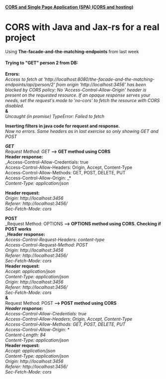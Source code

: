 #### [CORS and Single Page Application (SPA) (CORS and hosting)](https://docs.google.com/document/d/1fqWz2euCYbUoVDf6kzj8pnW5ktalJAzuqWCfFGdwrmI/edit)  

# CORS with Java and Jax-rs for a real project  

Using **The-facade-and-the-matching-endpoints** from last week

#### Trying to "GET" person 2 from DB:
**Errors:**  
_Access to fetch at 'http://localhost:8080/the-facade-and-the-matching-endpoints/api/person/2' from origin 'http://localhost:3456' has been blocked by CORS policy: No 'Access-Control-Allow-Origin' header is present on the requested resource. If an opaque response serves your needs, set the request's mode to 'no-cors' to fetch the resource with CORS disabled._  
**&**  
_Uncaught (in promise) TypeError: Failed to fetch_  

**Inserting filters in java code for request and response.**  
_Now no errors. Same headers as in last exercise so only showing GET and POST_  

_**GET**_  
_Request Method: GET_ **-->  GET method using CORS**  
**Header response:**  
_Access-Control-Allow-Credentials: true  
Access-Control-Allow-Headers: Origin, Accept, Content-Type  
Access-Control-Allow-Methods: GET, POST, DELETE, PUT  
Access-Control-Allow-Origin: _*  
_Content-Type: application/json_  
 
**Header request:**  
_Origin: http://localhost:3456  
Referer: http://localhost:3456/  
Sec-Fetch-Mode: cors_  


**POST**  
_Request Method: OPTIONS **-->  OPTIONS method using CORS. Checking if POST works**  
_**Header response:**  
_Access-Control-Request-Headers: content-type  
Access-Control-Request-Method: POST  
Origin: http://localhost:3456  
Referer: http://localhost:3456/  
Sec-Fetch-Mode: cors_  
**Header request:**  
_Accept: application/json  
Content-Type: application/json  
Origin: http://localhost:3456  
Referer: http://localhost:3456/  
Sec-Fetch-Mode: cors_  
**&**  
Request Method: POST **-->  POST method using CORS**  
_**Header response:**  
Access-Control-Allow-Credentials: true  
Access-Control-Allow-Headers: Origin, Accept, Content-Type  
Access-Control-Allow-Methods: GET, POST, DELETE, PUT  
Access-Control-Allow-Origin: *  
Content-Length: 84  
Content-Type: application/json_  
**Header request:**  
_Accept: application/json  
Content-Type: application/json  
Origin: http://localhost:3456  
Referer: http://localhost:3456/  
Sec-Fetch-Mode: cors_  




